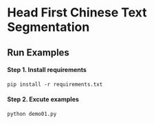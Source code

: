 # Head First Chinese Text Segmentation

## Run Examples

#### Step 1. Install requirements

```
pip install -r requirements.txt
```

#### Step 2. Excute examples

```
python demo01.py
```